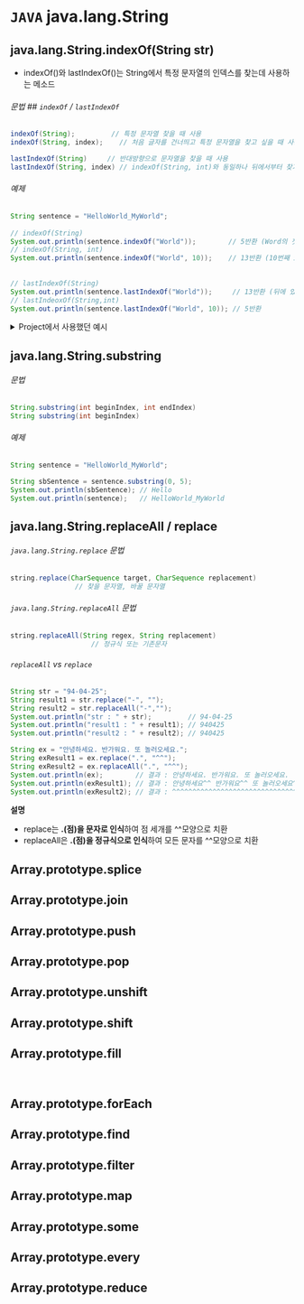 # `JAVA`  java.lang.String

## java.lang.String.indexOf(String str)
* indexOf()와 lastIndexOf()는 String에서 특정 문자열의 인덱스를 찾는데 사용하는 메소드

###### 문법 ## `indexOf`  /  `lastIndexOf`
```Java
indexOf(String);         // 특정 문자열 찾을 때 사용
indexOf(String, index);    // 처음 글자를 건너띄고 특정 문자열을 찾고 싶을 때 사용

lastIndexOf(String)	    // 반대방향으로 문자열을 찾을 때 사용
lastIndexOf(String, index) // indexOf(String, int)와 동일하나 뒤에서부터 찾기 시작 
```

###### 예제 
```Java
String sentence = "HelloWorld_MyWorld";
		
// indexOf(String)
System.out.println(sentence.indexOf("World"));        // 5반환 (Word의 첫 index가 5부터 시작)
// indexOf(String, int)
System.out.println(sentence.indexOf("World", 10));    // 13반환 (10번째 idx 이후에 있는 World의 첫 글자 idx 반환)
		
		
// lastIndexOf(String)
System.out.println(sentence.lastIndexOf("World"));     // 13반환 (뒤에 있는 World의 첫번째 인덱스 값)
// lastIndeoxOf(String,int)
System.out.println(sentence.lastIndexOf("World", 10)); // 5반환
```



<details>

<summary>Project에서 사용했던 예시</summary>

<div>

```javascript

	if (file == null && originProfile.getpSaved() == null) { // 첨부된 파일과 DB에 저장된 정보 모두 없을 경우 null값 전달.
		profile.setpPath(pPath);
		profile.setpOrigin("");
		profile.setpSaved("");
		profile.setId(id);
	} else if(file == null) { // 첨부된 파일이 없을 경우, 이전 정보를 업데이트할 DTO에 실어준다.
		profile.setpPath(originProfile.getpPath());
		profile.setpOrigin(originProfile.getpOrigin());
		profile.setpSaved(originProfile.getpSaved());
		profile.setId(id);
	} else if (file != null && file.isEmpty() == false) { // 첨부된 파일이 있을경우 받아온 파일을 저장한다.
		String pOrigin = file.getOriginalFilename();
		String extName = pOrigin.substring(pOrigin.lastIndexOf("."));
		String uuid = UUID.randomUUID().toString().replaceAll("##", "");
		String pSaved = uuid + extName;
		File uploadFile = new File(realPath, pSaved);
		file.transferTo(uploadFile);
	
		profile.setpOrigin(pOrigin);
		profile.setpSaved(pSaved);
		profile.setpPath(pPath);
		profile.setId(id);
	} // End if
```

</div>

</details>

## java.lang.String.substring
###### 문법
```java
String.substring(int beginIndex, int endIndex)
String substring(int beginIndex)
```

###### 예제
```java
String sentence = "HelloWorld_MyWorld";

String sbSentence = sentence.substring(0, 5);
System.out.println(sbSentence); // Hello
System.out.println(sentence);   // HelloWorld_MyWorld
```

## java.lang.String.replaceAll / replace

###### `java.lang.String.replace` 문법
```java
string.replace(CharSequence target, CharSequence replacement)
				// 찾을 문자열, 바꿀 문자열
```

###### `java.lang.String.replaceAll` 문법
```java 
string.replaceAll(String regex, String replacement)
					// 정규식 또는 기존문자
```

###### `replaceAll` vs `replace`
```java
String str = "94-04-25";
String result1 = str.replace("-", "");
String result2 = str.replaceAll("-",""); 
System.out.println("str : " + str);         // 94-04-25
System.out.println("result1 : " + result1); // 940425
System.out.println("result2 : " + result2); // 940425

String ex = "안녕하세요. 반가워요. 또 놀러오세요.";
String exResult1 = ex.replace(".", "^^");
String exResult2 = ex.replaceAll(".", "^^");
System.out.println(ex);        // 결과 : 안녕하세요. 반가워요. 또 놀러오세요.
System.out.println(exResult1); // 결과 : 안녕하세요^^ 반가워요^^ 또 놀러오세요^^
System.out.println(exResult2); // 결과 : ^^^^^^^^^^^^^^^^^^^^^^^^^^^^^^^^^^^^^^^^^^
```
**설명**
* replace는 **.(점)을 문자로 인식**하여 점 세개를 ^^모양으로 치환
* replaceAll은 **.(점)을 정규식으로 인식**하여 모든 문자를 ^^모양으로 치환

## Array.prototype.splice

## Array.prototype.join
## Array.prototype.push
## Array.prototype.pop
## Array.prototype.unshift
## Array.prototype.shift
## Array.prototype.fill

<br>

## Array.prototype.forEach
## Array.prototype.find
## Array.prototype.filter
## Array.prototype.map
## Array.prototype.some
## Array.prototype.every
## Array.prototype.reduce
